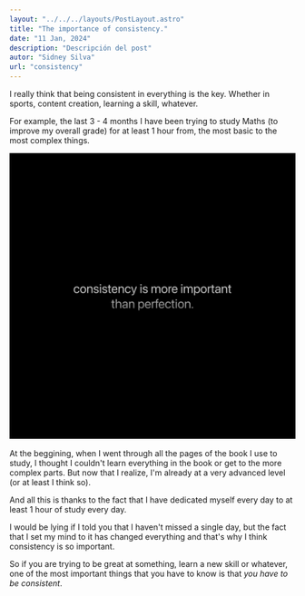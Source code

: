 ```yaml
---
layout: "../../../layouts/PostLayout.astro"
title: "The importance of consistency."
date: "11 Jan, 2024"
description: "Descripción del post"
autor: "Sidney Silva"
url: "consistency"
---
```


I really think that being consistent in everything is the key. Whether in sports, content creation, learning a skill, whatever.

For example, the last 3 - 4 months I have been trying to study Maths (to improve my overall grade) for at least 1 hour from,  the most basic to the most complex things.

![Consistency is more important than perfection.](../../../images/consistency.png)

At the beggining, when I went through all the pages of the book I use to study, I thought I couldn't learn everything in the book or get to the more complex parts. But now that I realize, I'm already at a very advanced level (or at least I think so).

And all this is thanks to the fact that I have dedicated myself every day to at least 1 hour of study every day.

I would be lying if I told you that I haven't missed a single day, but the fact that I set my mind to it has changed everything and that's why I think consistency is so important.

So if you are trying to be great at something, learn a new skill or whatever, one of the most important things that you have to know is that *you have to be consistent*.
